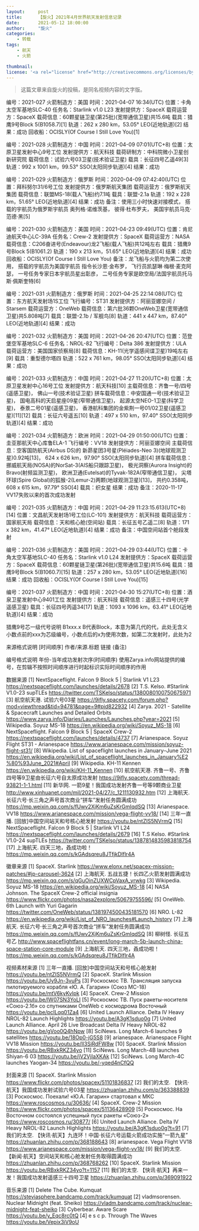 ```yaml
---
layout:     post
title:      【旋火】2021年4月世界航天发射信息记录
date:       2021-05-12 18:00:00
author:     "旋火"
categories:
    - 转载
tags:
    - 航天
    - 火箭

thumbnail: 
license: '<a rel="license" href="http://creativecommons.org/licenses/by/4.0/"><img alt="知识共享许可协议" style="border-width:0" src="https://i.creativecommons.org/l/by/4.0/88x31.png" /></a><br />本作品采用<a rel="license" href="http://creativecommons.org/licenses/by/4.0/">知识共享署名 4.0 国际许可协议</a>进行许可。'
---
```

>这篇文章来自旋火的投稿，是同名视频内容的文字版。

编号：2021-027
火箭制造方：美国
时间：2021-04-07 16:34(UTC)
位置：卡角太空军基地SLC-40
任务名：Starlink v1.0 L23
发射提供方：SpaceX
载荷运营方：SpaceX
载荷信息：60颗星链卫星(第25批)(宽带通信卫星)共15.6吨
载具：猎鹰9号Block 5(B1058.7)[1]
轨道：262 x 280 km，53.05° LEO(近地轨道)[2]
结果：成功
回收船：OCISLY(Of Course I Still Love You)[1]

编号：2021-028
火箭制造方：中国
时间：2021-04-09 07:01(UTC+8)
位置：太原卫星发射中心9号工位
发射提供方：航天科技
载荷研制方：中科院微小卫星创新研究院
载荷信息：试验六号03卫星(技术验证卫星)
载具：长征四号乙遥49[3]
轨道：992 x 1001 km，99.53° SSO(太阳同步轨道)[4]
结果：成功

编号：2021-029
火箭制造方：俄罗斯
时间：2020-04-09 07:42:40(UTC)
位置：拜科努尔31/6号工位
发射提供方：俄罗斯航天集团
载荷运营方：俄罗斯航天集团
载荷信息：联盟MS-18(载人飞船)约7.1吨
载具：联盟-2.1a
轨道：192 x 228 km，51.65° LEO(近地轨道)[4]
结果：成功
备注：使用三小时快速对接模式，
搭载的宇航员为俄罗斯宇航员
奥列格·诺维茨基，
彼得·杜布罗夫，
美国宇航员马克·范德·黑[5]

编号：2021-030
火箭制造方：美国
时间：2021-04-23 09:49(UTC)
位置：肯尼迪航天中心LC-39A
任务名：Crew-2
发射提供方：SpaceX
载荷运营方：NASA
载荷信息：C206奋进号(Endeavour)龙2飞船(载人飞船)共12吨左右
载具：猎鹰9号Block 5(B1061.2)
轨道：190 x 213 km，51.65° LEO(近地轨道)[4]
结果：成功
回收船：OCISLY(Of Course I Still Love You)
备注：龙飞船与火箭均为第二次使用，
搭载的宇航员为美国宇航员
指令长沙恩·金布罗，
飞行员凯瑟琳·梅根·麦克阿瑟，
一号任务专家日本宇航员星出彰彦，
二号任务专家是欧空局/法国宇航员托马斯·佩斯奎特[6]

编号：2021-031
火箭制造方：俄罗斯
时间：2021-04-25 22:14:08(UTC)
位置：东方航天发射场1S工位
飞行编号：ST31
发射提供方：阿丽亚娜空间 / Starsem
载荷运营方：OneWeb
载荷信息：第六批36颗OneWeb卫星(宽带通信卫星)共5.808吨[7]
载具：联盟-2.1b / 军舰鸟[8]
轨道：441 x 447 km，87.40° LEO(近地轨道)[4]
结果：成功

编号：2021-032
火箭制造方：美国
时间：2021-04-26 20:47(UTC)
位置：范登堡空军基地SLC-6
任务名：NROL-82
飞行编号：Delta 386
发射提供方：ULA
载荷运营方：美国国家侦察局[8]
载荷信息：KH-11(光学遥感间谍卫星)19吨左右[9]
载具：重型德尔塔四
轨道：522 x 761 km，98.05° SSO(太阳同步轨道)[4]
结果：成功

编号：2021-033
火箭制造方：中国
时间：2021-04-27 11:20(UTC+8)
位置：太原卫星发射中心16号工位
发射提供方：航天科技[10]
主载荷信息：齐鲁一号/四号(遥感卫星)，
佛山一号(技术验证卫星)
拼车载荷信息：中安国通一号(技术验证卫星)，
国电高科的天启星座09星(窄带通信卫星)，
起源太空NEO-1卫星(科学卫星)，
泰景二号01星(遥感卫星)，
香港航科集团的金紫荆一号01/02卫星(遥感卫星)[11][12]
载具：长征六号遥五[10]
轨道：497 x 510 km，97.40° SSO(太阳同步轨道)[4]
结果：成功

编号：2021-034
火箭制造方：欧洲
时间：2021-04-29 01:50:00(UTC)
位置：圭亚那航天中心库鲁ELA-1
飞行编号：VV18
发射提供方：阿丽亚娜空间
主载荷信息：空客国防航天(Airbus DS)的
新昴星团3号星(Pléiades-Neo 3)(地球观测卫星)0.92吨[13]，
624 x 626 km，97.90° SSO(太阳同步轨道)[4]
拼车载荷信息：挪威航天局(NOSA)的NorSat-3(AIS船只跟踪卫星)，
极光洞察(Aurora Insight)的Bravo(射频监测卫星)，
欧洲卫通(Eutelsat)的Tyvak-182A(窄带通信卫星)，
尖塔环球(Spire Global)的狐猴-2(Lemur-2)两颗(地球观测卫星)[13]，
共约0.358吨，608 x 615 km，97.79° SSO[4]
载具：织女星
结果：成功
备注：2020-11-17 VV17失败以来的首次成功发射

编号：2021-035
火箭制造方：中国
时间：2021-04-29 11:23:15.613(UTC+8)[14]
位置：文昌航天发射场1号工位(LC-101)
发射提供方：航天科技
载荷运营方：国家航天局
载荷信息：天和核心舱(空间站)
载具：长征五号乙遥二[8]
轨道：171 x 382 km，41.47° LEO(近地轨道)[4]
结果：成功
备注：中国空间站首个舱段发射

编号：2021-036
火箭制造方：美国
时间：2021-04-29 03:44(UTC)
位置：卡角太空军基地SLC-40
任务名：Starlink v1.0 L24
发射提供方：SpaceX
载荷运营方：SpaceX
载荷信息：60颗星链卫星(第26批)(宽带通信卫星)共15.6吨
载具：猎鹰9号Block 5(B1060.7)[15]
轨道：257 x 280 km，53.05° LEO(近地轨道)[16]
结果：成功
回收船：OCISLY(Of Course I Still Love You)[15]

编号：2021-037
火箭制造方：中国
时间：2021-04-30 15:27(UTC+8)
位置：酒泉卫星发射中心9401工位
发射提供方：航天科技
载荷信息：遥感三十四号(光学遥感卫星)
载具：长征四号丙遥34[17]
轨道：1093 x 1096 km，63.41° LEO(近地轨道)[4]
结果：成功

猎鹰9号芯一级代号说明
B1xxx.x
B代表Block，本意为第几代的代，此处无含义
小数点前的xxx为芯级编号，小数点后的x为使用次数，如第二次发射时，此处为2

来源格式说明
[时间顺序] 作者/来源.标题
链接
(备注)

编号格式说明
年份-当年成功发射次序(时间顺序)
使用Zarya.info网站提供的编号，在剪辑不按照时间顺序进行时起标识实际时间顺序的作用

数据来源
[1] NextSpaceflight. Falcon 9 Block 5 | Starlink V1 L23
https://nextspaceflight.com/launches/details/2678
[2] T.S. Kelso. #Starlink V1.0-23 supTLEs
https://twitter.com/TSKelso/status/1380080100750675971
[3] 航空航天港. 试验六号03星
https://9ifly.spacety.com/forum.php?mod=viewthread&tid=94781&page=9#pid822932
[4] Zarya. 2021 - Satellite & Spacecraft Launches and Detailed Orbits
https://www.zarya.info/Diaries/Launches/Launches.php?year=2021
[5] Wikipedia. Soyuz MS-18 
https://en.wikipedia.org/wiki/Soyuz_MS-18
[6] NextSpaceflight. Falcon 9 Block 5 | SpaceX Crew-2
https://nextspaceflight.com/launches/details/4737
[7] Arianespace. Soyuz Flight ST31 - Arianespace
https://www.arianespace.com/mission/soyuz-flight-st31/
[8] Wikipedia. List of spaceflight launches in January–June 2021
https://en.wikipedia.org/wiki/List_of_spaceflight_launches_in_January%E2%80%93June_2021#April
[9] Wikipedia. KH-11 Kennen
https://en.wikipedia.org/wiki/KH-11_Kennen
[10] 航空航天港. 齐鲁一号、齐鲁四号等9卫星由长征六号自太原成功发射
https://9ifly.spacety.com/thread-93821-1-1.html
[11] 新华网. 一箭9星！我国成功发射齐鲁一号等9颗商业卫星 
http://www.xinhuanet.com/mil/2021-04/27/c_1211130932.htm
[12] 上海航天. 长征六号·长三角之声号首次商业“拼车”发射任务圆满成功 
https://mp.weixin.qq.com/s/fUwv2XjKm6uZsKrGmIqdSQ
[13] Arianespace. VV18
https://www.arianespace.com/mission/vega-flight-vv18/
[14] 三年一直播. [回放]中国空间站天和号核心舱发射
https://youtu.be/ntZIS5NVrmQ
[15] NextSpaceflight. Falcon 9 Block 5 | Starlink V1 L24
https://nextspaceflight.com/launches/details/2679
[16] T.S Kelso. #Starlink V1.0-24 supTLEs
https://twitter.com/TSKelso/status/1387814835983818754
[17] 上海航天. 四天三地，叒成功啦！ 
https://mp.weixin.qq.com/s/kGAdsqreu8JTfjkDlflr4A

徽章来源
[1] SpaceX. Starlink
https://www.elonx.net/spacex-mission-patches/#jp-carousel-3624
[2] 上海航天. 五战五捷！长四乙火箭发射圆满成功
https://mp.weixin.qq.com/s/qGuOinZUXWCpVaxA_yrwkg
[3] Wikipedia. Soyuz MS-18
https://en.wikipedia.org/wiki/Soyuz_MS-18
[4] NASA Johnson. The SpaceX Crew-2 official insignia
https://www.flickr.com/photos/nasa2explore/50679755596/
[5] OneWeb. 6th Launch with Yuri Gagarin
https://twitter.com/OneWeb/status/1381974500435181570
[6] NRO. L-82
https://en.wikipedia.org/wiki/List_of_NRO_launches#Launch_history
[7] 上海航天. 长征六号·长三角之声号首次商业“拼车”发射任务圆满成功 
https://mp.weixin.qq.com/s/fUwv2XjKm6uZsKrGmIqdSQ
[8] 柳树怪. 长征五号乙
http://www.spaceflightfans.cn/event/long-march-5b-launch-china-space-station-core-module
[9] 上海航天. 四天三地，叒成功啦！ 
https://mp.weixin.qq.com/s/kGAdsqreu8JTfjkDlflr4A

视频素材来源
[1] 三年一直播. [回放]中国空间站天和号核心舱发射
https://youtu.be/ntZIS5NVrmQ
[2] SpaceX. Starlink Mission
https://youtu.be/Uy9Jn-3vuPs
[3] Роскосмос ТВ. Трансляция запуска пилотируемого корабля «Ю. А. Гагарин» (Союз МС-18)
https://youtu.be/mtV6kyKvlpk
[4] SpaceX. Crew-2 Mission
https://youtu.be/lW07SN3YoLI
[5] Роскосмос ТВ. Пуск ракеты-носителя «Союз-2.1б» со спутниками OneWeb с космодрома Восточный
https://youtu.be/pcILqq01Za4
[6] United Launch Alliance. Delta IV Heavy NROL-82 Launch Highlights
https://youtu.be/A3gK1sduo0g
[7] United Launch Alliance. April 26 Live Broadcast Delta IV Heavy NROL-82
https://youtu.be/gVoo0Q4hNpw
[8] SciNews. Long March-6 launches 9 satellites
https://youtu.be/18Op0-jG5S8
[9] arianespace. Arianespace Flight VV18 Mission
https://youtu.be/Il3SiRdFW8w
[10] SpaceX. Starlink Mission
https://youtu.be/RBxkRKZ34yo
[11] SciNews. Long March-4B launches Shiyan-6 03
https://youtu.be/jV2VjIaXKAk
[12] SciNews. Long March-4C launches Yaogan-34
https://youtu.be/-yqed4nCfQQ

封面来源
[1] SpaceX. Starlink Mission
https://www.flickr.com/photos/spacex/51101836837
[2] 我们的太空. 【快讯·航天】我国成功发射试验六号03星
https://zhuanlan.zhihu.com/p/363388839
[3] Роскосмос. Поехали! «Ю.А. Гагарин» стартовал к МКС
https://www.roscosmos.ru/30636/
[4] SpaceX. Crew-2 Mission
https://www.flickr.com/photos/spacex/51136428909
[5] Роскосмос. На Восточном состоялся успешный пуск ракеты «Союз-2»
https://www.roscosmos.ru/30877/
[6] United Launch Alliance. Delta IV Heavy NROL-82 Launch Highlights
https://youtu.be/A3gK1sduo0g?t=91
[7] 我们的太空. 【快讯·航天】九连环！中国·长征六号运载火箭成功实施“一箭九星”
https://zhuanlan.zhihu.com/p/368188643
[8] arianespace. Vega Flight VV18
https://www.arianespace.com/mission/vega-flight-vv18/
[9] 我们的太空. 【新闻·航天】空间站天和核心舱发射任务取得圆满成功
https://zhuanlan.zhihu.com/p/368768262
[10] SpaceX. Starlink Mission
https://youtu.be/RBxkRKZ34yo?t=1157
[11] 我们的太空. 【快讯·航天】再来一发！我国成功发射遥感三十四号卫星
https://zhuanlan.zhihu.com/p/369091922

音乐来源
[1] Delete The Cube. Kumquat
https://steviasphere.bandcamp.com/track/kumquat
[2] vladmsorensen. Nuclear Midnight (feat. Sheiko)
https://vladm.bandcamp.com/track/nuclear-midnight-feat-sheiko
[3] Cyberbear. Aware Scare
https://youtu.be/y_Eqc8rc0tQ
[4] e s c p. Through The Waves
https://youtu.be/Vepix3iV9oU